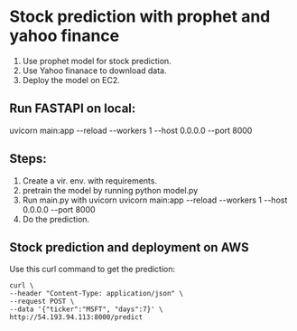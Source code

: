 # Stock prediction with prophet and yahoo finance
1. Use prophet model for stock prediction.
2. Use Yahoo finanace to download data.
3. Deploy the model on EC2.

## Run FASTAPI on local:
uvicorn main:app --reload --workers 1 --host 0.0.0.0 --port 8000

## Steps:
1. Create a vir. env. with requirements.
2. pretrain the model by running python model.py
3. Run main.py with uvicorn
uvicorn main:app --reload --workers 1 --host 0.0.0.0 --port 8000
4. Do the prediction.

## Stock prediction and deployment on AWS
Use this curl command to get the prediction:

    curl \
    --header "Content-Type: application/json" \
    --request POST \
    --data '{"ticker":"MSFT", "days":7}' \
    http://54.193.94.113:8000/predict
